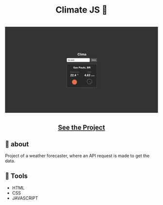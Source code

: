 <h1 align=" center"> 
    Climate JS 🥁
</h1>

<h1>
    <img src="climate.png">
</h1>

<h2 align="center">
    <a href="https://matheusnlourenco.github.io/project-js-climate/">See the Project</a>
</h2>
<h2>🚨 about</h2>

Project of a weather forecaster, where an API request is made to get the data.

<h2>🔨 Tools</h2>

- HTML
- CSS
- JAVASCRIPT